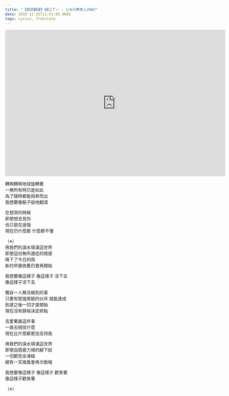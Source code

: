 ```yaml
---
title: "【歌詞翻譯】樋口了一 - 1/6の夢旅人2002"
date: 2018-12-25T11:51:05.000Z
tags: Lyrics, Translate
---
```


<iframe width="720" height="480" src="https://www.youtube.com/embed/lxt-zHlHd1o" frameborder="0" allow="accelerometer; autoplay; clipboard-write; encrypted-media; gyroscope; picture-in-picture" allowfullscreen></iframe>

轉啊轉啊地球旋轉著
<br>一無所有時已是如此
<br>為了隨時都能飛奔而出
<br>我想要像骰子般地翻滾

在想哭的時候
<br>即使想去見你
<br>也只是在逞強
<br>現在仍什麼都 什麼都不懂

（※）
<br>用我們的淚水填滿這世界
<br>即使這份無所適從的情感
<br>降下了今日的雨
<br>新的早晨依舊仍會再開始

我想要像這樣子 像這樣子 活下去
<br>像這樣子活下去

獨自一人無法做到的事
<br>只要有堅強笑臉的伙伴 就能達成
<br>到達之後一切才是開始
<br>現在沒有餘裕決定終點

去愛著誰這件事
<br>一直去相信什麼
<br>現在比什麼都更加支持我

用我們的淚水填滿這世界
<br>即使自筋疲力竭的腳下起
<br>一切都完全凍結
<br>總有一天南風會再次歌唱

我想要像這樣子 像這樣子 歡笑著
<br>像這樣子歡笑著

（※）
